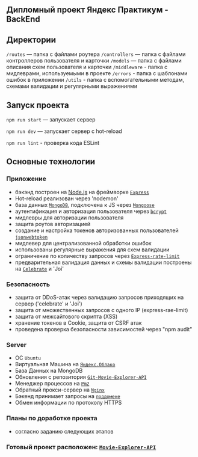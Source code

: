 ## Дипломный проект Яндекс Практикум - BackEnd

## Директории
`/routes` — папка с файлами роутера
`/controllers` — папка с файлами контроллеров пользователя и карточки
`/models` — папка с файлами описания схем пользователя и карточки
`/middleware` - папка с мидлеврами, используемыми в проекте
`/errors` - папка с шаблонами ошибок в приложении
`/utils` - папка с вспомогательными методам, схемами валидации и регулярными выражениями

## Запуск проекта
`npm run start` — запускает сервер

`npm run dev` — запускает сервер с hot-reload

`npm run lint` - проверка кода ESLint


## Основные технологии
### Приложение
- бэкэнд построен на [Node.js](https://nodejs.org/en/) на фреймворке [`Express`](http://expressjs.com/)
- Hot-reload реализован через 'nodemon'
- база данных [`MongoDB`](https://www.mongodb.com/), подключена к JS через [`Mongoose`](https://mongoosejs.com/)
- аутентификация и авторизация пользователя через [`bcrypt`](https://www.npmjs.com/package/bcryptjs)
- мидлевры для авторизации пользователя
- защита роутов авторизацией
- создание и настройка токенов авторизованных пользователей [`jsonwebtoken`](https://www.npmjs.com/package/jsonwebtoken)
- мидлевер для централизованной обработки ошибок
- использованы регулярные выражения для схем валидации
- ограничение по количеству запросов через [`Express-rate-limit`](https://www.npmjs.com/package/express-rate-limit)
- предварительная валидация данных и схемы валидации построены на [`Celebrate`](https://www.npmjs.com/package/celebrate#celebrateschema-joioptions-opts) и 'Joi'

### Безопасность
- защита от DDoS-атак через валидацию запросов приходящих на сервер ('celebrate' и 'Joi')
- защита от множественных запросов с одного IP (express-rae-limit)
- защита от межсайтового скрипта (XSS)
- хранение токенов в Cookie, защита от CSRF атак
- проведена проверка безопасности зависимостей через "npm audit"

### Server
- OC `Ubuntu`
- Виртуальная Машина на [`Яндекс.Облако`](https://cloud.yandex.ru)
- База Данных на MongoDB
- Обновления с репозитория [`Git-Movie-Explorer-API`](https://github.com/Michael2M-dot/movies-explorer-api)
- Менеджер процессов на [`Pm2`](http://pm2.keymetrics.io/docs/usage/pm2-doc-single-page/)
- Обратный прокси-сервер на [`Nginx`](https://nginx.org/ru/)
- Бэкенд принимает запросы на [`поддомене`](https://api.my-movie.nomoredomains.club)
- Обмен информации по протоколу HTTPS


### Планы по доработке проекта
- согласно заданию следующих этапов

### Готовый проект расположен: [`Movie-Explorer-API`](https://my-movie.nomoredomains.monster)
